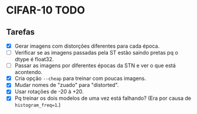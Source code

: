 CIFAR-10 TODO
=============

## Tarefas
 - [x] Gerar imagens com distorções diferentes para cada época.
 - [ ] Verificar se as imagens passadas pela ST estão saindo pretas pq o dtype é float32.
 - [ ] Passar as imagens por diferentes épocas da STN e ver o que está acontendo.
 - [x] Cria opção `--cheap` para treinar com poucas imagens.
 - [x] Mudar nomes de "zuado" para "distorted".
 - [x] Usar rotações de -20 à +20.
 - [x] Pq treinar os dois modelos de uma vez está falhando? (Era por causa de `histogram_freq=1`.)
